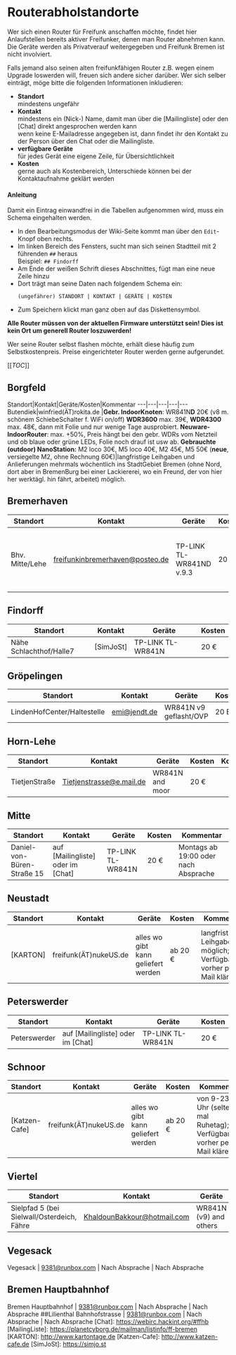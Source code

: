 # Routerabholstandorte

Wer sich einen Router für Freifunk anschaffen möchte, findet hier Anlaufstellen bereits aktiver Freifunker, denen man Router abnehmen kann.  
Die Geräte werden als Privatverauf weitergegeben und Freifunk Bremen ist nicht involviert.

Falls jemand also seinen alten freifunkfähigen Router z.B. wegen einem Upgrade loswerden will, freuen sich andere sicher darüber.
Wer sich selber einträgt, möge bitte die folgenden Informationen inkludieren:
* **Standort**  
  mindestens ungefähr
* **Kontakt**  
  mindestens ein (Nick-) Name, damit man über die [Mailingliste] oder den [Chat] direkt angesprochen werden kann  
  wenn keine E-Mailadresse angegeben ist, dann findet ihr den Kontakt zu der Person über den Chat oder die Mailingliste.
* **verfügbare Geräte**  
  für jedes Gerät eine eigene Zeile, für Übersichtlichkeit
* **Kosten**  
  gerne auch als Kostenbereich, Unterschiede können bei der Kontaktaufnahme geklärt werden

#### Anleitung
Damit ein Eintrag einwandfrei in die Tabellen aufgenommen wird, muss ein Schema eingehalten werden.
- In den Bearbeitungsmodus der Wiki-Seite kommt man über den `Edit`-Knopf oben rechts.
- Im linken Bereich des Fensters, sucht man sich seinen Stadtteil mit 2 führenden `##` heraus  
  Beispiel: `## Findorff`
- Am Ende der weißen Schrift dieses Abschnittes, fügt man eine neue Zeile hinzu
- Dort trägt man seine Daten nach folgendem Schema ein:  
  ```
  (ungefährer) STANDORT | KONTAKT | GERÄTE | KOSTEN
  ```
- Zum Speichern klickt man ganz oben auf das Diskettensymbol.


**Alle Router müssen von der aktuellen Firmware unterstützt sein! Dies ist kein Ort um generell Router loszuwerden!**

Wer seine Router selbst flashen möchte, erhält diese häufig zum Selbstkostenpreis. Preise eingerichteter Router werden gerne aufgerundet.

[[_TOC_]]

## Borgfeld
Standort|Kontakt|Geräte/Kosten|Kommentar
---|---|---|---|---
Butendiek|winfried(ÄT)rokita.de  |**Gebr. IndoorKnoten**: WR841N**D** 20€ (v8 m. schönem SchiebeSchalter f. WiFi on/off)   **WDR3600** max. 39€, **WDR4300** max. 48€, dann mit Folie und nur wenige Tage ausprobiert. **Neuware-IndoorRouter**: max. +50%, Preis hängt bei den gebr. WDRs vom Netzteil und ob blaue oder grüne LEDs, Folie noch drauf ist usw ab. **Gebrauchte (outdoor) NanoStation:** M2 loco 30€, M5 loco 40€, M2 45€, M5 50€ (**neue**, versiegelte M2, ohne Rechnung 60€)|langfristige Leihgaben und Anlieferungen mehrmals wöchentlich ins StadtGebiet Bremen (ohne Nord, dort aber in BremenBurg bei einer Lackiererei, wo ein Freund, der von hier her werktägl. hin fährt, arbeitet) möglich.

## Bremerhaven
Standort      | Kontakt                   | Geräte                     | Kosten    | Kommentar
---           | ---                       | ---                        | ---       | ---
Bhv. Mitte/Lehe | freifunkinbremerhaven@posteo.de| TP-LINK TL-WR841ND v.9.3 | 20 €  | Treff- und Zeitpunktpunkt nach Absprache. Ich helfe auch gerne beim Einrichten.

## Findorff
Standort                | Kontakt   | Geräte            | Kosten
---                     | ---       | ---               | ---
Nähe Schlachthof/Halle7 | [SimJoSt] | TP-LINK TL-WR841N | 20 €


## Gröpelingen
Standort                    | Kontakt      | Geräte                 | Kosten
---                         | ---          | ---                    | ---
LindenHofCenter/Haltestelle | emi@jendt.de | WR841N v9 geflasht/OVP | 20 E

## Horn-Lehe
Standort      | Kontakt                   | Geräte                     | Kosten    | Kommentar
---           | ---                       | ---                        | ---       | ---
TietjenStraße | Tietjenstrasse@e.mail.de  | WR841N and moor | 20 €      | 

## Mitte
Standort                    | Kontakt                             | Geräte            | Kosten  | Kommentar
---                         | ---                                 | ---               | ---     | ---
Daniel-von-Büren-Straße 15  | auf [Mailingliste] oder im [Chat]   | TP-LINK TL-WR841N | 20 €    | Montags ab 19:00 oder nach Absprache

## Neustadt
Standort              | Kontakt                           | Geräte                | Kosten      | Kommentar
---                   | ---                               | ---                   | ---         | ---
     | 
[KARTON]              | freifunk(ÄT)nukeUS.de | alles wo gibt kann geliefert werden | ab 20 €| langfristige Leihgaben möglich; Verfügbarkeit vorher per Mail klären

## Peterswerder
Standort     | Kontakt                           | Geräte            | Kosten
---          | ---                               | ---               | ---
Peterswerder | auf [Mailingliste] oder im [Chat] | TP-LINK TL-WR841N | 20 €

## Schnoor
Standort                                  | Kontakt                         | Geräte            | Kosten  | Kommentar
---                                       | ---                             | ---               | ---     | ---
[Katzen-Cafe] | freifunk(ÄT)nukeUS.de     | alles wo gibt kann geliefert werden | ab 20 € | von 9-23 Uhr (selten mal Ruhetag); Verfügbarkeit vorher per Mail klären

## Viertel
Standort                                    | Kontakt                     | Geräte                        | Kosten
---                                         | ---                         | ---                           | ---
Sielpfad 5 (bei Sielwall/Osterdeich, Fähre  | KhaldounBakkour@hotmail.com | WR841N (v9) and others  | 20€

## Vegesack
Vegesack | 9381@runbox.com | Nach Absprache | Nach Absprache
## Bremen Hauptbahnhof
Bremen Hauptbahnhof | 9381@runbox.com | Nach Absprache | Nach Absprache
##Lilienthal
Bahnhofstrasse | 9381@runbox.com | Nach Absprache | Nach Absprache
[Chat]: https://webirc.hackint.org/#ffhb
[MailingListe]: https://planetcyborg.de/mailman/listinfo/ff-bremen
[KARTON]: http://www.kartontage.de
[Katzen-Cafe]: http://www.katzen-cafe.de
[SimJoSt]: https://simjo.st